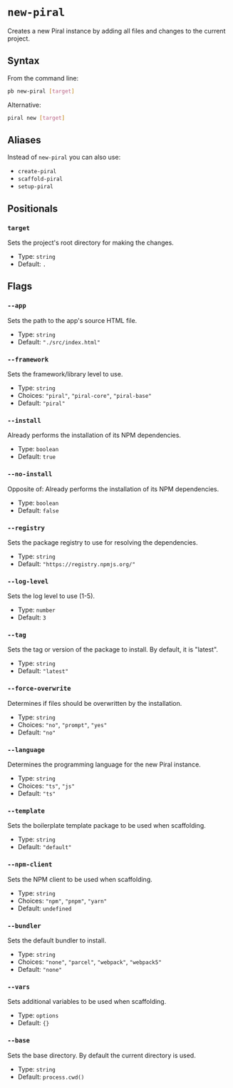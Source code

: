 # `new-piral`

Creates a new Piral instance by adding all files and changes to the current project.

## Syntax

From the command line:

```sh
pb new-piral [target]
```

Alternative:

```sh
piral new [target]
```

## Aliases

Instead of `new-piral` you can also use:

- `create-piral`
- `scaffold-piral`
- `setup-piral`

## Positionals

### `target`

Sets the project's root directory for making the changes.

- Type: `string`
- Default: `.`

## Flags

### `--app`

Sets the path to the app's source HTML file.

- Type: `string`
- Default: `"./src/index.html"`

### `--framework`

Sets the framework/library level to use.

- Type: `string`
- Choices: `"piral"`, `"piral-core"`, `"piral-base"`
- Default: `"piral"`

### `--install`

Already performs the installation of its NPM dependencies.

- Type: `boolean`
- Default: `true`

### `--no-install`

Opposite of:
Already performs the installation of its NPM dependencies.

- Type: `boolean`
- Default: `false`

### `--registry`

Sets the package registry to use for resolving the dependencies.

- Type: `string`
- Default: `"https://registry.npmjs.org/"`

### `--log-level`

Sets the log level to use (1-5).

- Type: `number`
- Default: `3`

### `--tag`

Sets the tag or version of the package to install. By default, it is "latest".

- Type: `string`
- Default: `"latest"`

### `--force-overwrite`

Determines if files should be overwritten by the installation.

- Type: `string`
- Choices: `"no"`, `"prompt"`, `"yes"`
- Default: `"no"`

### `--language`

Determines the programming language for the new Piral instance.

- Type: `string`
- Choices: `"ts"`, `"js"`
- Default: `"ts"`

### `--template`

Sets the boilerplate template package to be used when scaffolding.

- Type: `string`
- Default: `"default"`

### `--npm-client`

Sets the NPM client to be used when scaffolding.

- Type: `string`
- Choices: `"npm"`, `"pnpm"`, `"yarn"`
- Default: `undefined`

### `--bundler`

Sets the default bundler to install.

- Type: `string`
- Choices: `"none"`, `"parcel"`, `"webpack"`, `"webpack5"`
- Default: `"none"`

### `--vars`

Sets additional variables to be used when scaffolding.

- Type: `options`
- Default: `{}`

### `--base`

Sets the base directory. By default the current directory is used.

- Type: `string`
- Default: `process.cwd()`
